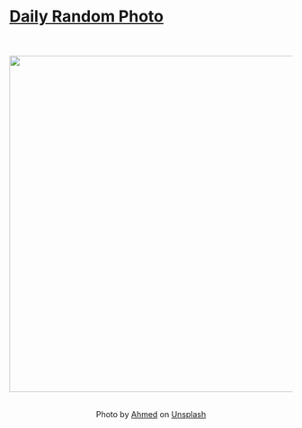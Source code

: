 # [Daily Random Photo](https://www.dailyrandomphoto.com/)

<div align="center">
  <br>
  <br>
  <a href="https://www.dailyrandomphoto.com/p/2025/2025-05-21/"><img src="https://images.unsplash.com/photo-1745500415839-503883982264?crop=entropy&cs=tinysrgb&fit=max&fm=jpg&ixid=M3w3NzUwOHwwfDF8cmFuZG9tfHx8fHx8fHx8MTc0Nzc4ODQ1NHw&ixlib=rb-4.1.0&q=80&w=1080" width="600px"></a>
  <br>
  <br>
  <p class="has-text-grey">Photo by <a href="https://unsplash.com/@mutecevvil?utm_source=Daily%20Random%20Photo&amp;utm_medium=referral" target="_blank" rel="noopener noreferrer">Ahmed</a> on <a href="https://unsplash.com/photos/a-solitary-tree-stands-on-a-grassy-hill-yOkJDaJgFEs?utm_source=Daily%20Random%20Photo&amp;utm_medium=referral" target="_blank" rel="noopener noreferrer">Unsplash</a></p>
</div>
